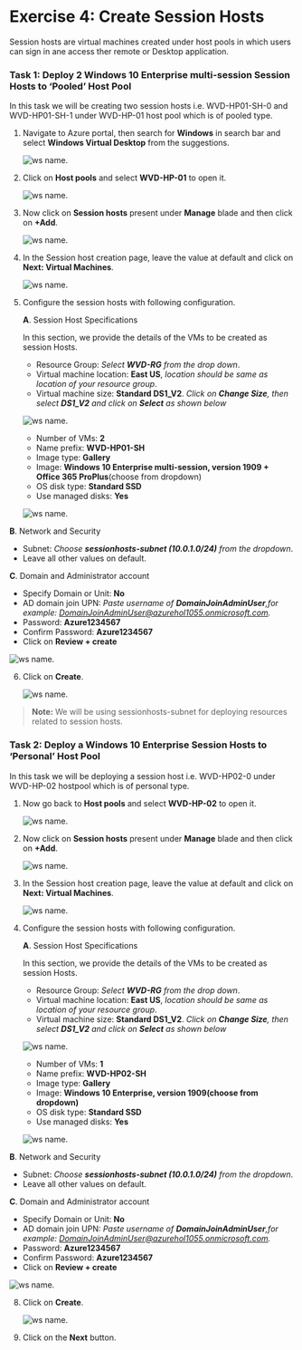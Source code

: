 # Exercise 4: Create Session Hosts

Session hosts are virtual machines created under host pools in which users can sign in ane access ther remote or Desktop application.


### **Task 1: Deploy 2 Windows 10 Enterprise multi-session Session Hosts to ‘Pooled’ Host Pool**

In this task we will be creating two session hosts i.e. WVD-HP01-SH-0 and WVD-HP01-SH-1 under WVD-HP-01 host pool which is of pooled type.

1. Navigate to Azure portal, then search for **Windows** in search bar and select **Windows Virtual Desktop** from the suggestions.

   ![ws name.](media/y.png)
     
2. Click on **Host pools** and select **WVD-HP-01** to open it.

   ![ws name.](media/a5.png)
     
3. Now click on **Session hosts** present under **Manage** blade and then click on **+Add**.

   ![ws name.](media/a6.png)
    
4. In the Session host creation page, leave the value at default and click on **Next: Virtual Machines**.

   ![ws name.](media/a7.png)
  
5. Configure the session hosts with following configuration.

   **A**. Session Host Specifications

     In this section, we provide the details of the VMs to be created as session Hosts.    

     - Resource Group: *Select **WVD-RG** from the drop down*.
     - Virtual machine location: **East US**, *location should be same as location of your resource group*.
     - Virtual machine size: **Standard DS1_V2**. *Click on **Change Size**, then select **DS1_V2** and click on **Select** as shown below*
   
   ![ws name.](media/wvd35.png)

     - Number of VMs: **2**   
     - Name prefix: **WVD-HP01-SH** 
     - Image type: **Gallery**
     - Image: **Windows 10 Enterprise multi-session, version 1909 + Office 365 ProPlus**(choose from dropdown) 
     - OS disk type: **Standard SSD**
     - Use managed disks: **Yes**
   
   ![ws name.](media/a8.png)
     
   
  **B**. Network and Security 
   - Subnet: *Choose **sessionhosts-subnet (10.0.1.0/24)** from the dropdown*.     
   - Leave all other values on default.
 
 **C**. Domain and Administrator account 
 
   - Specify Domain or Unit: **No**
   - AD domain join UPN: *Paste username of **DomainJoinAdminUser**,for example: DomainJoinAdminUser@azurehol1055.onmicrosoft.com.*
   - Password: **Azure1234567**
   - Confirm Password: **Azure1234567**  
   - Click on **Review + create**

   ![ws name.](media/a9.png)   
   
6. Click on **Create**.

   ![ws name.](media/a10.png)
   
 >**Note:** We will be using sessionhosts-subnet for deploying resources related to session hosts.
   
  
### **Task 2: Deploy a Windows 10 Enterprise Session Hosts to ‘Personal’ Host Pool**

In this task we will be deploying a session host i.e. WVD-HP02-0 under WVD-HP-02 hostpool which is of personal type.


1. Now go back to **Host pools** and select **WVD-HP-02** to open it.

   ![ws name.](media/a11.png)
  
2. Now click on **Session hosts** present under **Manage** blade and then click on **+Add**.

   ![ws name.](media/a12.png)
    
3. In the Session host creation page, leave the value at default and click on **Next: Virtual Machines**.

   ![ws name.](media/a13.png)
 
4. Configure the session hosts with following configuration.

   **A**. Session Host Specifications

    In this section, we provide the details of the VMs to be created as session Hosts. 
   
     - Resource Group: *Select **WVD-RG** from the drop down*.
     - Virtual machine location: **East US**, *location should be same as location of your resource group*.
     - Virtual machine size: **Standard DS1_V2**. *Click on **Change Size**, then select **DS1_V2** and click on **Select** as shown below*
   
   ![ws name.](media/wvd35.png)
      
     - Number of VMs: **1**    
     - Name prefix: **WVD-HP02-SH**
     - Image type: **Gallery**
     - Image: **Windows 10 Enterprise, version 1909(choose from dropdown)** 
     - OS disk type: **Standard SSD**
     - Use managed disks: **Yes** 
   
   ![ws name.](media/a14.png)

  **B**. Network and Security 
   - Subnet: *Choose **sessionhosts-subnet (10.0.1.0/24)** from the dropdown*.     
   - Leave all other values on default.
    
  **C**. Domain and Administrator account 

   - Specify Domain or Unit: **No** 
   - AD domain join UPN: *Paste username of **DomainJoinAdminUser**,for example: DomainJoinAdminUser@azurehol1055.onmicrosoft.com.*
   - Password: **Azure1234567**
   - Confirm Password: **Azure1234567**   
   - Click on **Review + create**
    
   ![ws name.](media/a15.png)
  
8. Click on **Create**.

   ![ws name.](media/a16.png)

9. Click on the **Next** button.
